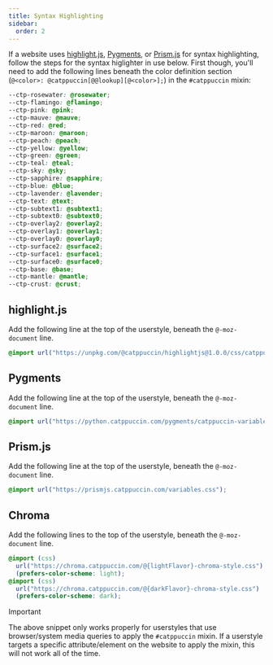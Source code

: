 ```yaml
---
title: Syntax Highlighting
sidebar: 
  order: 2
---
```


If a website uses [highlight.js](https://highlightjs.org/), [Pygments](https://pygments.org/), or [Prism.js](https://prismjs.com/) for syntax highlighting, follow the steps for the syntax higlighter in use below. First though, you'll need to add the following lines beneath the color definition section (`@<color>: @catppuccin[@@lookup][@<color>];`) in the `#catppuccin` mixin:

```css
--ctp-rosewater: @rosewater;
--ctp-flamingo: @flamingo;
--ctp-pink: @pink;
--ctp-mauve: @mauve;
--ctp-red: @red;
--ctp-maroon: @maroon;
--ctp-peach: @peach;
--ctp-yellow: @yellow;
--ctp-green: @green;
--ctp-teal: @teal;
--ctp-sky: @sky;
--ctp-sapphire: @sapphire;
--ctp-blue: @blue;
--ctp-lavender: @lavender;
--ctp-text: @text;
--ctp-subtext1: @subtext1;
--ctp-subtext0: @subtext0;
--ctp-overlay2: @overlay2;
--ctp-overlay1: @overlay1;
--ctp-overlay0: @overlay0;
--ctp-surface2: @surface2;
--ctp-surface1: @surface1;
--ctp-surface0: @surface0;
--ctp-base: @base;
--ctp-mantle: @mantle;
--ctp-crust: @crust;
```

## highlight.js

Add the following line at the top of the userstyle, beneath the `@-moz-document` line.

```css
@import url("https://unpkg.com/@catppuccin/highlightjs@1.0.0/css/catppuccin-variables.important.css");
```

## Pygments

Add the following line at the top of the userstyle, beneath the `@-moz-document` line.

```css
@import url("https://python.catppuccin.com/pygments/catppuccin-variables.important.css");
```

## Prism.js

Add the following line at the top of the userstyle, beneath the `@-moz-document` line.

```css
@import url("https://prismjs.catppuccin.com/variables.css");
```

## Chroma

Add the following lines to the top of the userstyle, beneath the `@-moz-document` line.

```css
@import (css)
  url("https://chroma.catppuccin.com/@{lightFlavor}-chroma-style.css")
  (prefers-color-scheme: light);
@import (css)
  url("https://chroma.catppuccin.com/@{darkFlavor}-chroma-style.css")
  (prefers-color-scheme: dark);
```

> [!IMPORTANT]
> The above snippet only works properly for userstyles that use browser/system media queries to apply the `#catppuccin` mixin. If a userstyle targets a specific attribute/element on the website to apply the mixin, this will not work all of the time.
